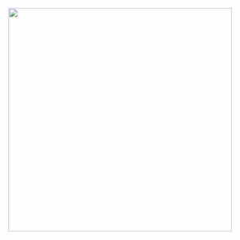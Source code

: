 <p>
  <img src="https://api.vaunt.dev/v1/github/entities/AnasAli30/achievements?format=svg&limit=3" width="450" />
</p>
